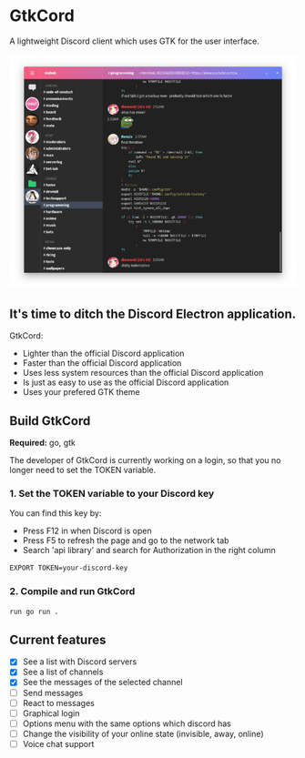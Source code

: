 # GtkCord

A lightweight Discord client which uses GTK for the user interface.

![Screenshot of gtkcord](.readme-resources/images/screenshot1.png)

## It's time to ditch the Discord Electron application.

GtkCord:
- Lighter than the official Discord application
- Faster than the official Discord application
- Uses less system resources than the official Discord application
- Is just as easy to use as the official Discord application
- Uses your prefered GTK theme

## Build GtkCord
**Required:** go, gtk

The developer of GtkCord is currently working on a login, so that you no longer need to set the TOKEN variable.

### 1. Set the TOKEN variable to your Discord key

You can find this key by:
- Press F12 in when Discord is open
- Press F5 to refresh the page and go to the network tab
- Search 'api library' and search for Authorization in the right column

```bash
EXPORT TOKEN=your-discord-key
```

### 2. Compile and run GtkCord
```bash
run go run .
```

## Current features
- [X] See a list with Discord servers
- [X] See a list of channels
- [X] See the messages of the selected channel
- [ ] Send messages
- [ ] React to messages
- [ ] Graphical login
- [ ] Options menu with the same options which discord has
- [ ] Change the visibility of your online state (invisible, away, online)
- [ ] Voice chat support